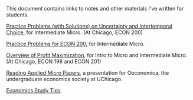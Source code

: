 This document contains links to notes and other materials I've written for students. 

[Practice Problems (with Solutions) on Uncertainty and Intertemporal Choice](https://www.dropbox.com/s/ewocwsx7r3qlpj9/uncertainty-problems.pdf?dl=0), for Intermediate Micro. (At Chicago, ECON 200)

[Practice Problems for ECON 200](https://www.dropbox.com/s/ch2nx63t9jksch0/final-problems.pdf?dl=0), for Intermediate Micro.

[Overview of Profit Maximization](https://www.dropbox.com/s/9m7otiytgr0ax4k/writeup.pdf?dl=0), for Intro to Micro and Intermediate Micro. (At Chicago, ECON 198 and ECON 201)

[Reading Applied Micro Papers](https://www.dropbox.com/s/s3rf9gczl6tk811/slides.pdf?dl=0), a presentation for Oeconomica, the undergraduate economics society at UChicago.

[Economics Study Tips](https://www.dropbox.com/s/kfjyj08cbh6nycg/study-tips.pdf?dl=0).

